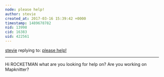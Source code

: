 ```yaml
---
node: please help!
author: stevie
created_at: 2017-03-16 15:39:42 +0000
timestamp: 1489678782
nid: 13998
cid: 16383
uid: 422561
---
```




[stevie](../profile/stevie) replying to: [please help!](../notes/ROCKETMAN/03-10-2017/please-help)

----
Hi ROCKETMAN what are you looking for help on?  Are you working on Mapknitter? 